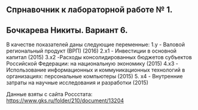 ## Спрнавочник к лабораторной работе № 1.
## Бочкарева Никиты. Вариант 6.

В качестве показателей даны следующие переменные:
1.y - Валовой региональный продукт (ВРП) (2016)
2.x1 - Инвестиции в основной капитал (2015)
3.x2 -Расходы консолидированных бюджетов субъектов  Российской Федерации: на национальную экономику (2015)
4.x3 - Использование информационных и коммуникационных технологий в организациях: персональные компьютеры (2015)
5. x4 - 	Внутренние затраты на научные исследования и разработки (2015)

Данные взяты с сайта Россстата: https://www.gks.ru/folder/210/document/13204




